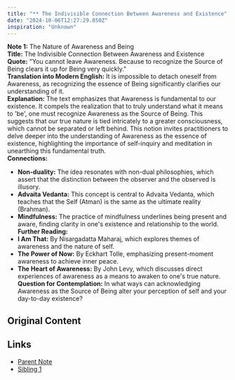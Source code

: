 ```yaml
---
title: "** The Indivisible Connection Between Awareness and Existence"
date: "2024-10-06T12:27:29.850Z"
inspiration: "Unknown"
---
```


**Note 1:** The Nature of Awareness and Being  
**Title:** The Indivisible Connection Between Awareness and Existence  
**Quote:** "You cannot leave Awareness. Because to recognize the Source of Being clears it up for Being very quickly."  
**Translation into Modern English:** It is impossible to detach oneself from Awareness, as recognizing the essence of Being significantly clarifies our understanding of it.  
**Explanation:** The text emphasizes that Awareness is fundamental to our existence. It compels the realization that to truly understand what it means to 'be', one must recognize Awareness as the Source of Being. This suggests that our true nature is tied intricately to a greater consciousness, which cannot be separated or left behind. This notion invites practitioners to delve deeper into the understanding of Awareness as the essence of existence, highlighting the importance of self-inquiry and meditation in unearthing this fundamental truth.  
**Connections:**  
- **Non-duality:** The idea resonates with non-dual philosophies, which assert that the distinction between the observer and the observed is illusory.  
- **Advaita Vedanta:** This concept is central to Advaita Vedanta, which teaches that the Self (Atman) is the same as the ultimate reality (Brahman).  
- **Mindfulness:** The practice of mindfulness underlines being present and aware, finding clarity in one's existence and relationship to the world.  
**Further Reading:**  
- **I Am That:** By Nisargadatta Maharaj, which explores themes of awareness and the nature of self.  
- **The Power of Now:** By Eckhart Tolle, emphasizing present-moment awareness to achieve inner peace.  
- **The Heart of Awareness:** By John Levy, which discusses direct experiences of awareness as a means to awaken to one's true nature.  
**Question for Contemplation:** In what ways can acknowledging Awareness as the Source of Being alter your perception of self and your day-to-day existence?

## Original Content



## Links

- [Parent Note](/parent-note.md)
- [Sibling 1](/zettel1.md)
